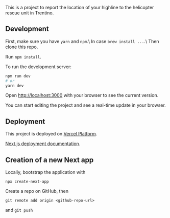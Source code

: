 This is a project to report the location of your highline to the helicopter rescue unit in Trentino.

## Development

First, make sure you have `yarn` and `npm`.\\
In case `brew install ...`.\\
Then clone this repo.

Run `npm install`.

To run the development server:

```bash
npm run dev
# or
yarn dev
```

Open [http://localhost:3000](http://localhost:3000) with your browser to see the current version.

You can start editing the project and see a real-time update in your browser.

## Deployment

This project is deployed on [Vercel Platform](https://vercel.com/import?utm_medium=default-template&filter=next.js&utm_source=create-next-app&utm_campaign=create-next-app-readme).

[Next.js deployment documentation](https://nextjs.org/docs/deployment).

## Creation of a new Next app

Locally, bootstrap the application with

`npx create-next-app`

Create a repo on GitHub, then

`git remote add origin <github-repo-url>`

and `git push`